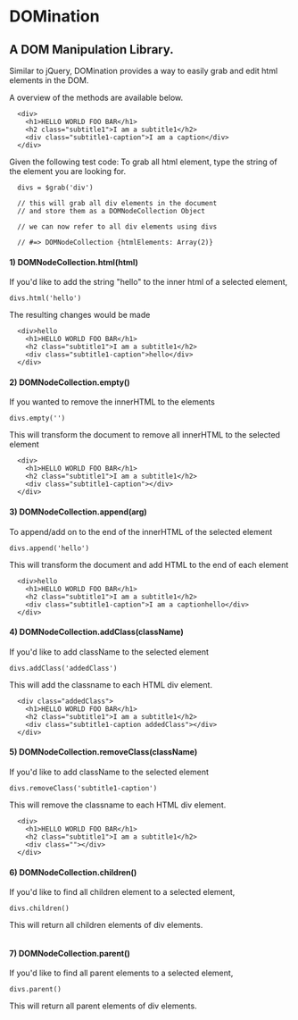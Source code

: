 # DOMination
## A DOM Manipulation Library.

Similar to jQuery, DOMination provides a way to easily grab and edit html elements in the DOM.

A overview of the methods are available below.

```
  <div>
    <h1>HELLO WORLD FOO BAR</h1>
    <h2 class="subtitle1">I am a subtitle1</h2>
    <div class="subtitle1-caption">I am a caption</div>
  </div>
```

Given the following test code: To grab all html element, type the string of the element you are looking for.
```
  divs = $grab('div')

  // this will grab all div elements in the document
  // and store them as a DOMNodeCollection Object

  // we can now refer to all div elements using divs

  // #=> DOMNodeCollection {htmlElements: Array(2)}
```

#### 1) DOMNodeCollection.html(html)
If you'd like to add the string "hello" to the inner html of a selected element,
```
divs.html('hello')
```
The resulting changes would be made
```
  <div>hello
    <h1>HELLO WORLD FOO BAR</h1>
    <h2 class="subtitle1">I am a subtitle1</h2>
    <div class="subtitle1-caption">hello</div>
  </div>
```


#### 2) DOMNodeCollection.empty()
If you wanted to remove the innerHTML to the elements
```
divs.empty('')
```
This will transform the document to remove all innerHTML to the selected element
```
  <div>
    <h1>HELLO WORLD FOO BAR</h1>
    <h2 class="subtitle1">I am a subtitle1</h2>
    <div class="subtitle1-caption"></div>
  </div>
```


#### 3) DOMNodeCollection.append(arg)
To append/add on to the end of the innerHTML of the selected element
```
divs.append('hello')
```
This will transform the document and add HTML to the end of each element
```
  <div>hello
    <h1>HELLO WORLD FOO BAR</h1>
    <h2 class="subtitle1">I am a subtitle1</h2>
    <div class="subtitle1-caption">I am a captionhello</div>
  </div>
```


#### 4) DOMNodeCollection.addClass(className)
If you'd like to add className to the selected element
```
divs.addClass('addedClass')
```
This will add the classname to each HTML div element.
```
  <div class="addedClass">
    <h1>HELLO WORLD FOO BAR</h1>
    <h2 class="subtitle1">I am a subtitle1</h2>
    <div class="subtitle1-caption addedClass"></div>
  </div>
```


#### 5) DOMNodeCollection.removeClass(className)
If you'd like to add className to the selected element
```
divs.removeClass('subtitle1-caption')
```
This will remove the classname to each HTML div element.
```
  <div>
    <h1>HELLO WORLD FOO BAR</h1>
    <h2 class="subtitle1">I am a subtitle1</h2>
    <div class=""></div>
  </div>
```


#### 6) DOMNodeCollection.children()
If you'd like to find all children element to a selected element,
```
divs.children()
```
This will return all children elements of div elements.
```

```


#### 7) DOMNodeCollection.parent()
If you'd like to find all parent elements to a selected element,
```
divs.parent()
```
This will return all parent elements of div elements.
```

```
